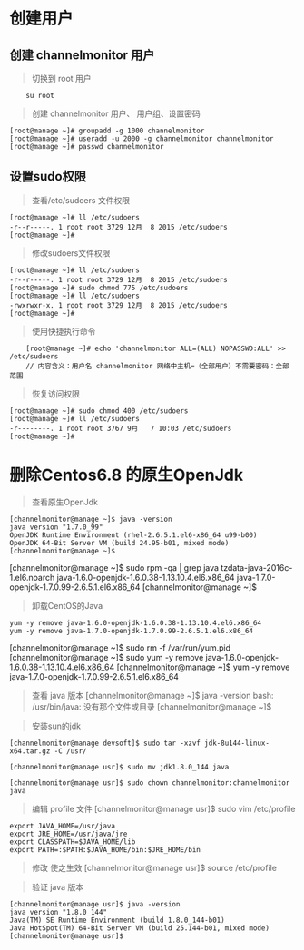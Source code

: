 #  创建用户
## 创建 channelmonitor 用户
> 切换到 root 用户
```
    su root
```

> 创建 channelmonitor  用户、 用户组、设置密码

```
[root@manage ~]# groupadd -g 1000 channelmonitor
[root@manage ~]# useradd -u 2000 -g channelmonitor channelmonitor
[root@manage ~]# passwd channelmonitor
```

## 设置sudo权限
> 查看/etc/sudoers 文件权限

```
[root@manage ~]# ll /etc/sudoers
-r--r-----. 1 root root 3729 12月  8 2015 /etc/sudoers
[root@manage ~]# 
```


> 修改sudoers文件权限
```
[root@manage ~]# ll /etc/sudoers
-r--r-----. 1 root root 3729 12月  8 2015 /etc/sudoers
[root@manage ~]# sudo chmod 775 /etc/sudoers
[root@manage ~]# ll /etc/sudoers
-rwxrwxr-x. 1 root root 3729 12月  8 2015 /etc/sudoers
[root@manage ~]# 
```


> 使用快捷执行命令

```
    [root@manage ~]# echo 'channelmonitor ALL=(ALL) NOPASSWD:ALL' >> /etc/sudoers
    // 内容含义：用户名 channelmonitor 网络中主机=（全部用户）不需要密码：全部范围
```


> 恢复访问权限
```
[root@manage ~]# sudo chmod 400 /etc/sudoers
[root@manage ~]# ll /etc/sudoers
-r--------. 1 root root 3767 9月   7 10:03 /etc/sudoers
[root@manage ~]# 
```

# 删除Centos6.8 的原生OpenJdk 

> 查看原生OpenJdk

```
[channelmonitor@manage ~]$ java -version
java version "1.7.0_99"
OpenJDK Runtime Environment (rhel-2.6.5.1.el6-x86_64 u99-b00)
OpenJDK 64-Bit Server VM (build 24.95-b01, mixed mode)
[channelmonitor@manage ~]$ 
```

[channelmonitor@manage ~]$ sudo rpm -qa | grep java
tzdata-java-2016c-1.el6.noarch
java-1.6.0-openjdk-1.6.0.38-1.13.10.4.el6.x86_64
java-1.7.0-openjdk-1.7.0.99-2.6.5.1.el6.x86_64
[channelmonitor@manage ~]$ 

> 卸载CentOS的Java

```
yum -y remove java-1.6.0-openjdk-1.6.0.38-1.13.10.4.el6.x86_64
yum -y remove java-1.7.0-openjdk-1.7.0.99-2.6.5.1.el6.x86_64

```
[channelmonitor@manage ~]$ sudo rm -f /var/run/yum.pid
[channelmonitor@manage ~]$ sudo yum -y remove java-1.6.0-openjdk-1.6.0.38-1.13.10.4.el6.x86_64
[channelmonitor@manage ~]$ yum -y remove java-1.7.0-openjdk-1.7.0.99-2.6.5.1.el6.x86_64

> 查看 java 版本
[channelmonitor@manage ~]$ java -version
bash: /usr/bin/java: 没有那个文件或目录
[channelmonitor@manage ~]$ 

> 安装sun的jdk

```
[channelmonitor@manage devsoft]$ sudo tar -xzvf jdk-8u144-linux-x64.tar.gz -C /usr/

[channelmonitor@manage usr]$ sudo mv jdk1.8.0_144 java

[channelmonitor@manage usr]$ sudo chown channelmonitor:channelmonitor java

```

> 编辑 profile 文件
[channelmonitor@manage usr]$ sudo vim /etc/profile
```
export JAVA_HOME=/usr/java  
export JRE_HOME=/usr/java/jre   
export CLASSPATH=$JAVA_HOME/lib   
export PATH=:$PATH:$JAVA_HOME/bin:$JRE_HOME/bin
```

> 修改 使之生效
[channelmonitor@manage usr]$ source /etc/profile

> 验证 java 版本
```
[channelmonitor@manage usr]$ java -version
java version "1.8.0_144"
Java(TM) SE Runtime Environment (build 1.8.0_144-b01)
Java HotSpot(TM) 64-Bit Server VM (build 25.144-b01, mixed mode)
[channelmonitor@manage usr]$ 
```



